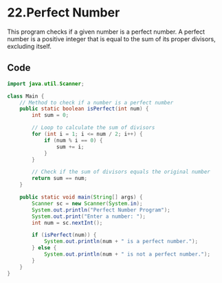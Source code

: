 # 22.Perfect Number 

This program checks if a given number is a perfect number. A perfect number is a positive integer that is equal to the sum of its proper divisors, excluding itself.

## Code

```java
import java.util.Scanner;

class Main {
    // Method to check if a number is a perfect number
    public static boolean isPerfect(int num) {
        int sum = 0;

        // Loop to calculate the sum of divisors
        for (int i = 1; i <= num / 2; i++) {
            if (num % i == 0) {
                sum += i;
            }
        }

        // Check if the sum of divisors equals the original number
        return sum == num;
    }

    public static void main(String[] args) {
        Scanner sc = new Scanner(System.in);
        System.out.println("Perfect Number Program");
        System.out.print("Enter a number: ");
        int num = sc.nextInt();

        if (isPerfect(num)) {
            System.out.println(num + " is a perfect number.");
        } else {
            System.out.println(num + " is not a perfect number.");
        }
    }
}
